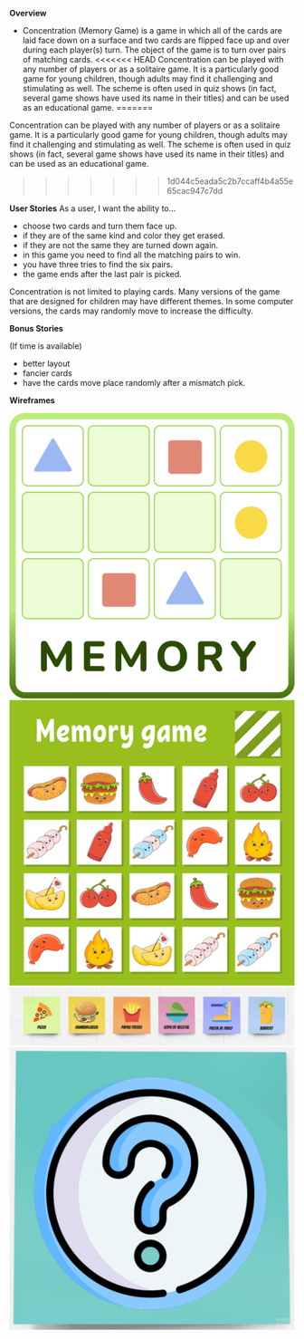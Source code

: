 **Overview**
* Concentration (Memory Game) is a game in which all of the cards are laid face down on a surface and two cards are flipped face up and over during each player(s) turn. The object of the game is to turn over pairs of matching cards.
<<<<<<< HEAD
Concentration can be played with any number of players or as a solitaire game. It is a particularly good game for young children, though adults may find it challenging and stimulating as well. The scheme is often used in quiz shows (in fact, several game shows have used its name in their titles) and can be used as an educational game.
=======

Concentration can be played with any number of players or as a solitaire game. It is a particularly good game for young children, though adults may find it challenging and stimulating as well. The scheme is often used in quiz shows (in fact, several game shows have used its name in their titles) and can be used as an educational game.



>>>>>>> 1d044c5eada5c2b7ccaff4b4a55e65cac947c7dd

**User Stories**
As a user, I want the ability to...

* choose two cards and turn them face up.
* if they are of the same kind and color they get erased.
* if they are not the same they are turned down again.
* in this game you need to find all the matching pairs to win.
* you have three tries to find the six pairs.
* the game ends after the last pair is picked.

Concentration is not limited to playing cards. Many versions of the game that are designed for children may have different themes. In some computer versions, the cards may randomly move to increase the difficulty.




**Bonus Stories**

(If time is available)
* better layout
* fancier cards
* have the cards move place randomly after a mismatch pick.




**Wireframes**

![Alt text](images/logoActivity.png)
![Alt text](images/memory-game-for-kids-free-vector.jpg)
![Alt text](images/FoodIcons.png)
![Alt text](images/UnknownIcon.jpg)
